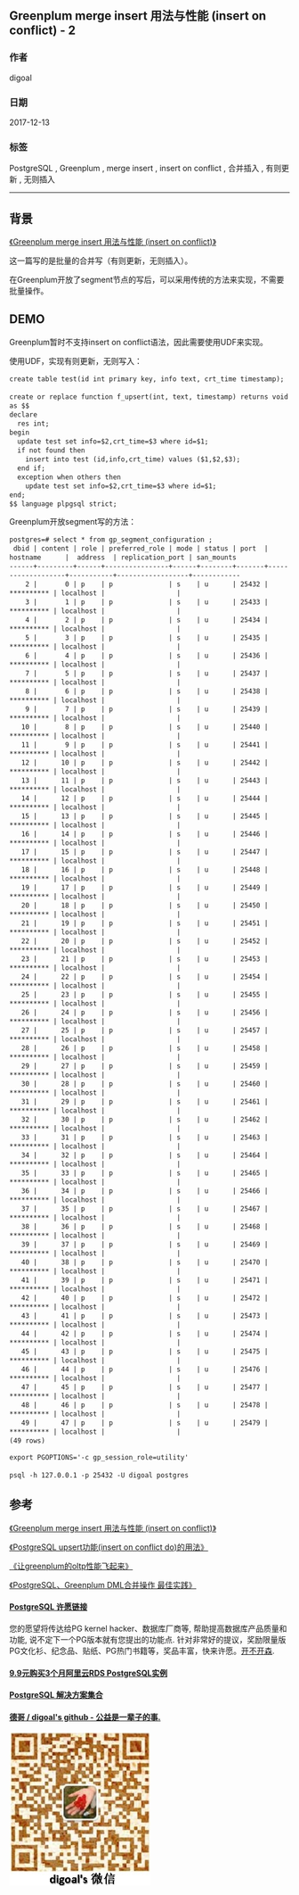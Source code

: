 ## Greenplum merge insert 用法与性能 (insert on conflict) - 2  
  
### 作者  
digoal  
  
### 日期  
2017-12-13  
  
### 标签  
PostgreSQL , Greenplum , merge insert , insert on conflict , 合并插入 , 有则更新 , 无则插入  
  
----  
  
## 背景       
[《Greenplum merge insert 用法与性能 (insert on conflict)》](../201712/20171213_01.md)    
  
这一篇写的是批量的合并写（有则更新，无则插入）。  
  
在Greenplum开放了segment节点的写后，可以采用传统的方法来实现，不需要批量操作。  
  
## DEMO  
Greenplum暂时不支持insert on conflict语法，因此需要使用UDF来实现。  
  
使用UDF，实现有则更新，无则写入：  
  
```  
create table test(id int primary key, info text, crt_time timestamp);    
  
create or replace function f_upsert(int, text, timestamp) returns void as $$    
declare    
  res int;    
begin    
  update test set info=$2,crt_time=$3 where id=$1;    
  if not found then    
    insert into test (id,info,crt_time) values ($1,$2,$3);    
  end if;    
  exception when others then    
    update test set info=$2,crt_time=$3 where id=$1;    
end;    
$$ language plpgsql strict;    
```  
  
Greenplum开放segment写的方法：  
  
```  
postgres=# select * from gp_segment_configuration ;  
 dbid | content | role | preferred_role | mode | status | port  |     hostname      |  address  | replication_port | san_mounts   
------+---------+------+----------------+------+--------+-------+-------------------+-----------+------------------+------------  
    2 |       0 | p    | p              | s    | u      | 25432 | ********** | localhost |                  |   
    3 |       1 | p    | p              | s    | u      | 25433 | ********** | localhost |                  |   
    4 |       2 | p    | p              | s    | u      | 25434 | ********** | localhost |                  |   
    5 |       3 | p    | p              | s    | u      | 25435 | ********** | localhost |                  |   
    6 |       4 | p    | p              | s    | u      | 25436 | ********** | localhost |                  |   
    7 |       5 | p    | p              | s    | u      | 25437 | ********** | localhost |                  |   
    8 |       6 | p    | p              | s    | u      | 25438 | ********** | localhost |                  |   
    9 |       7 | p    | p              | s    | u      | 25439 | ********** | localhost |                  |   
   10 |       8 | p    | p              | s    | u      | 25440 | ********** | localhost |                  |   
   11 |       9 | p    | p              | s    | u      | 25441 | ********** | localhost |                  |   
   12 |      10 | p    | p              | s    | u      | 25442 | ********** | localhost |                  |   
   13 |      11 | p    | p              | s    | u      | 25443 | ********** | localhost |                  |   
   14 |      12 | p    | p              | s    | u      | 25444 | ********** | localhost |                  |   
   15 |      13 | p    | p              | s    | u      | 25445 | ********** | localhost |                  |   
   16 |      14 | p    | p              | s    | u      | 25446 | ********** | localhost |                  |   
   17 |      15 | p    | p              | s    | u      | 25447 | ********** | localhost |                  |   
   18 |      16 | p    | p              | s    | u      | 25448 | ********** | localhost |                  |   
   19 |      17 | p    | p              | s    | u      | 25449 | ********** | localhost |                  |   
   20 |      18 | p    | p              | s    | u      | 25450 | ********** | localhost |                  |   
   21 |      19 | p    | p              | s    | u      | 25451 | ********** | localhost |                  |   
   22 |      20 | p    | p              | s    | u      | 25452 | ********** | localhost |                  |   
   23 |      21 | p    | p              | s    | u      | 25453 | ********** | localhost |                  |   
   24 |      22 | p    | p              | s    | u      | 25454 | ********** | localhost |                  |   
   25 |      23 | p    | p              | s    | u      | 25455 | ********** | localhost |                  |   
   26 |      24 | p    | p              | s    | u      | 25456 | ********** | localhost |                  |   
   27 |      25 | p    | p              | s    | u      | 25457 | ********** | localhost |                  |   
   28 |      26 | p    | p              | s    | u      | 25458 | ********** | localhost |                  |   
   29 |      27 | p    | p              | s    | u      | 25459 | ********** | localhost |                  |   
   30 |      28 | p    | p              | s    | u      | 25460 | ********** | localhost |                  |   
   31 |      29 | p    | p              | s    | u      | 25461 | ********** | localhost |                  |   
   32 |      30 | p    | p              | s    | u      | 25462 | ********** | localhost |                  |   
   33 |      31 | p    | p              | s    | u      | 25463 | ********** | localhost |                  |   
   34 |      32 | p    | p              | s    | u      | 25464 | ********** | localhost |                  |   
   35 |      33 | p    | p              | s    | u      | 25465 | ********** | localhost |                  |   
   36 |      34 | p    | p              | s    | u      | 25466 | ********** | localhost |                  |   
   37 |      35 | p    | p              | s    | u      | 25467 | ********** | localhost |                  |   
   38 |      36 | p    | p              | s    | u      | 25468 | ********** | localhost |                  |   
   39 |      37 | p    | p              | s    | u      | 25469 | ********** | localhost |                  |   
   40 |      38 | p    | p              | s    | u      | 25470 | ********** | localhost |                  |   
   41 |      39 | p    | p              | s    | u      | 25471 | ********** | localhost |                  |   
   42 |      40 | p    | p              | s    | u      | 25472 | ********** | localhost |                  |   
   43 |      41 | p    | p              | s    | u      | 25473 | ********** | localhost |                  |   
   44 |      42 | p    | p              | s    | u      | 25474 | ********** | localhost |                  |   
   45 |      43 | p    | p              | s    | u      | 25475 | ********** | localhost |                  |   
   46 |      44 | p    | p              | s    | u      | 25476 | ********** | localhost |                  |   
   47 |      45 | p    | p              | s    | u      | 25477 | ********** | localhost |                  |   
   48 |      46 | p    | p              | s    | u      | 25478 | ********** | localhost |                  |   
   49 |      47 | p    | p              | s    | u      | 25479 | ********** | localhost |                  |   
(49 rows)  
```  
  
```  
export PGOPTIONS='-c gp_session_role=utility'  
  
psql -h 127.0.0.1 -p 25432 -U digoal postgres  
```  
  
## 参考  
[《Greenplum merge insert 用法与性能 (insert on conflict)》](../201712/20171213_01.md)    
  
[《PostgreSQL upsert功能(insert on conflict do)的用法》](../201704/20170424_04.md)    
  
[《让greenplum的oltp性能飞起来》](../201511/20151126_01.md)    
  
[《PostgreSQL、Greenplum DML合并操作 最佳实践》](../201702/20170214_01.md)  
  
     
  
  
  
  
  
  
  
  
  
  
  
  
  
  
  
  
  
  
  
  
  
  
  
  
  
  
  
  
  
  
  
  
  
  
  
  
  
  
  
  
  
  
  
  
  
  
  
  
  
  
  
  
  
  
  
  
  
  
  
  
  
  
  
  
  
  
  
  
  
  
  
  
  
#### [PostgreSQL 许愿链接](https://github.com/digoal/blog/issues/76 "269ac3d1c492e938c0191101c7238216")
您的愿望将传达给PG kernel hacker、数据库厂商等, 帮助提高数据库产品质量和功能, 说不定下一个PG版本就有您提出的功能点. 针对非常好的提议，奖励限量版PG文化衫、纪念品、贴纸、PG热门书籍等，奖品丰富，快来许愿。[开不开森](https://github.com/digoal/blog/issues/76 "269ac3d1c492e938c0191101c7238216").  
  
  
#### [9.9元购买3个月阿里云RDS PostgreSQL实例](https://www.aliyun.com/database/postgresqlactivity "57258f76c37864c6e6d23383d05714ea")
  
  
#### [PostgreSQL 解决方案集合](https://yq.aliyun.com/topic/118 "40cff096e9ed7122c512b35d8561d9c8")
  
  
#### [德哥 / digoal's github - 公益是一辈子的事.](https://github.com/digoal/blog/blob/master/README.md "22709685feb7cab07d30f30387f0a9ae")
  
  
![digoal's wechat](../pic/digoal_weixin.jpg "f7ad92eeba24523fd47a6e1a0e691b59")
  
